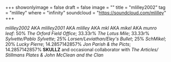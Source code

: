 +++
showonlyimage = false
draft = false
image = ""
title = "mlilley2002"
tag = "mlilley"
where = "infinity"
soundcloud = "https://soundcloud.com/mlilley"
+++

*mlilley2002* AKA *mlilley2001* AKA *mlilley* AKA *mkl* AKA *mikel* AKA *munro leaf*: 50% *The Orford Field Office*; 33.33r% *The Lotus Mile*; 33.33r% *Sylvette/Pablo Sylvette*; 25% *Lorsen/Leviathan/Eley's Bullet*; 25% *SchMikel*; 20% *Lucky Pierre*; 14.2857142857% *Jon Parish & the Picts*; 14.2857142857% **SKULLZ** and occasional collaborator with *The Articles/ Stillmans Plates & John McClean and the Clan*
